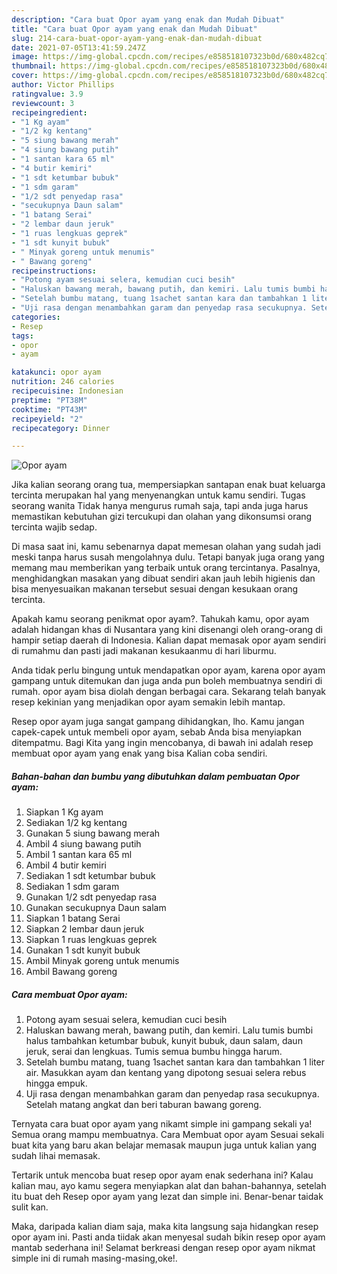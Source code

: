 ```yaml
---
description: "Cara buat Opor ayam yang enak dan Mudah Dibuat"
title: "Cara buat Opor ayam yang enak dan Mudah Dibuat"
slug: 214-cara-buat-opor-ayam-yang-enak-dan-mudah-dibuat
date: 2021-07-05T13:41:59.247Z
image: https://img-global.cpcdn.com/recipes/e858518107323b0d/680x482cq70/opor-ayam-foto-resep-utama.jpg
thumbnail: https://img-global.cpcdn.com/recipes/e858518107323b0d/680x482cq70/opor-ayam-foto-resep-utama.jpg
cover: https://img-global.cpcdn.com/recipes/e858518107323b0d/680x482cq70/opor-ayam-foto-resep-utama.jpg
author: Victor Phillips
ratingvalue: 3.9
reviewcount: 3
recipeingredient:
- "1 Kg ayam"
- "1/2 kg kentang"
- "5 siung bawang merah"
- "4 siung bawang putih"
- "1 santan kara 65 ml"
- "4 butir kemiri"
- "1 sdt ketumbar bubuk"
- "1 sdm garam"
- "1/2 sdt penyedap rasa"
- "secukupnya Daun salam"
- "1 batang Serai"
- "2 lembar daun jeruk"
- "1 ruas lengkuas geprek"
- "1 sdt kunyit bubuk"
- " Minyak goreng untuk menumis"
- " Bawang goreng"
recipeinstructions:
- "Potong ayam sesuai selera, kemudian cuci besih"
- "Haluskan bawang merah, bawang putih, dan kemiri. Lalu tumis bumbi halus tambahkan ketumbar bubuk, kunyit bubuk, daun salam, daun jeruk, serai dan lengkuas. Tumis semua bumbu hingga harum."
- "Setelah bumbu matang, tuang 1sachet santan kara dan tambahkan 1 liter air. Masukkan ayam dan kentang yang dipotong sesuai selera rebus hingga empuk."
- "Uji rasa dengan menambahkan garam dan penyedap rasa secukupnya. Setelah matang angkat dan beri taburan bawang goreng."
categories:
- Resep
tags:
- opor
- ayam

katakunci: opor ayam 
nutrition: 246 calories
recipecuisine: Indonesian
preptime: "PT38M"
cooktime: "PT43M"
recipeyield: "2"
recipecategory: Dinner

---
```



![Opor ayam](https://img-global.cpcdn.com/recipes/e858518107323b0d/680x482cq70/opor-ayam-foto-resep-utama.jpg)

Jika kalian seorang orang tua, mempersiapkan santapan enak buat keluarga tercinta merupakan hal yang menyenangkan untuk kamu sendiri. Tugas seorang  wanita Tidak hanya mengurus rumah saja, tapi anda juga harus memastikan kebutuhan gizi tercukupi dan olahan yang dikonsumsi orang tercinta wajib sedap.

Di masa  saat ini, kamu sebenarnya dapat memesan olahan yang sudah jadi meski tanpa harus susah mengolahnya dulu. Tetapi banyak juga orang yang memang mau memberikan yang terbaik untuk orang tercintanya. Pasalnya, menghidangkan masakan yang dibuat sendiri akan jauh lebih higienis dan bisa menyesuaikan makanan tersebut sesuai dengan kesukaan orang tercinta. 



Apakah kamu seorang penikmat opor ayam?. Tahukah kamu, opor ayam adalah hidangan khas di Nusantara yang kini disenangi oleh orang-orang di hampir setiap daerah di Indonesia. Kalian dapat memasak opor ayam sendiri di rumahmu dan pasti jadi makanan kesukaanmu di hari liburmu.

Anda tidak perlu bingung untuk mendapatkan opor ayam, karena opor ayam gampang untuk ditemukan dan juga anda pun boleh membuatnya sendiri di rumah. opor ayam bisa diolah dengan berbagai cara. Sekarang telah banyak resep kekinian yang menjadikan opor ayam semakin lebih mantap.

Resep opor ayam juga sangat gampang dihidangkan, lho. Kamu jangan capek-capek untuk membeli opor ayam, sebab Anda bisa menyiapkan ditempatmu. Bagi Kita yang ingin mencobanya, di bawah ini adalah resep membuat opor ayam yang enak yang bisa Kalian coba sendiri.

<!--inarticleads1-->

##### Bahan-bahan dan bumbu yang dibutuhkan dalam pembuatan Opor ayam:

1. Siapkan 1 Kg ayam
1. Sediakan 1/2 kg kentang
1. Gunakan 5 siung bawang merah
1. Ambil 4 siung bawang putih
1. Ambil 1 santan kara 65 ml
1. Ambil 4 butir kemiri
1. Sediakan 1 sdt ketumbar bubuk
1. Sediakan 1 sdm garam
1. Gunakan 1/2 sdt penyedap rasa
1. Gunakan secukupnya Daun salam
1. Siapkan 1 batang Serai
1. Siapkan 2 lembar daun jeruk
1. Siapkan 1 ruas lengkuas geprek
1. Gunakan 1 sdt kunyit bubuk
1. Ambil  Minyak goreng untuk menumis
1. Ambil  Bawang goreng




<!--inarticleads2-->

##### Cara membuat Opor ayam:

1. Potong ayam sesuai selera, kemudian cuci besih
1. Haluskan bawang merah, bawang putih, dan kemiri. Lalu tumis bumbi halus tambahkan ketumbar bubuk, kunyit bubuk, daun salam, daun jeruk, serai dan lengkuas. Tumis semua bumbu hingga harum.
1. Setelah bumbu matang, tuang 1sachet santan kara dan tambahkan 1 liter air. Masukkan ayam dan kentang yang dipotong sesuai selera rebus hingga empuk.
1. Uji rasa dengan menambahkan garam dan penyedap rasa secukupnya. Setelah matang angkat dan beri taburan bawang goreng.




Ternyata cara buat opor ayam yang nikamt simple ini gampang sekali ya! Semua orang mampu membuatnya. Cara Membuat opor ayam Sesuai sekali buat kita yang baru akan belajar memasak maupun juga untuk kalian yang sudah lihai memasak.

Tertarik untuk mencoba buat resep opor ayam enak sederhana ini? Kalau kalian mau, ayo kamu segera menyiapkan alat dan bahan-bahannya, setelah itu buat deh Resep opor ayam yang lezat dan simple ini. Benar-benar taidak sulit kan. 

Maka, daripada kalian diam saja, maka kita langsung saja hidangkan resep opor ayam ini. Pasti anda tiidak akan menyesal sudah bikin resep opor ayam mantab sederhana ini! Selamat berkreasi dengan resep opor ayam nikmat simple ini di rumah masing-masing,oke!.

